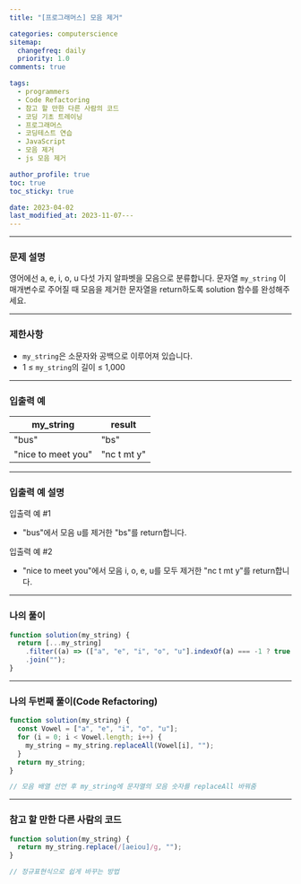 ```yaml
---
title: "[프로그래머스] 모음 제거"

categories: computerscience
sitemap:
  changefreq: daily
  priority: 1.0
comments: true

tags:
  - programmers
  - Code Refactoring
  - 참고 할 만한 다른 사람의 코드
  - 코딩 기초 트레이닝
  - 프로그래머스
  - 코딩테스트 연습
  - JavaScript
  - 모음 제거
  - js 모음 제거

author_profile: true
toc: true
toc_sticky: true

date: 2023-04-02
last_modified_at: 2023-11-07---
---
```


---

### 문제 설명

영어에선 a, e, i, o, u 다섯 가지 알파벳을 모음으로 분류합니다. 문자열 `my_string`
이 매개변수로 주어질 때 모음을 제거한 문자열을 return하도록 solution 함수를 완성해주세요.

---

### 제한사항

- `my_string`은 소문자와 공백으로 이루어져 있습니다.
- 1 ≤ `my_string`의 길이 ≤ 1,000

---

### 입출력 예

| my_string          | result      |
| ------------------ | ----------- |
| "bus"              | "bs"        |
| "nice to meet you" | "nc t mt y" |

---

### 입출력 예 설명

입출력 예 #1

- "bus"에서 모음 u를 제거한 "bs"를 return합니다.

입출력 예 #2

- "nice to meet you"에서 모음 i, o, e, u를 모두 제거한 "nc t mt y"를 return합니다.

---

### 나의 풀이

```jsx
function solution(my_string) {
  return [...my_string]
    .filter((a) => (["a", "e", "i", "o", "u"].indexOf(a) === -1 ? true : false))
    .join("");
}
```

---

### 나의 두번째 풀이(Code Refactoring)

```jsx
function solution(my_string) {
  const Vowel = ["a", "e", "i", "o", "u"];
  for (i = 0; i < Vowel.length; i++) {
    my_string = my_string.replaceAll(Vowel[i], "");
  }
  return my_string;
}

// 모음 배열 선언 후 my_string에 문자열의 모음 숫자를 replaceAll 바꿔줌
```

---

### 참고 할 만한 다른 사람의 코드

```jsx
function solution(my_string) {
  return my_string.replace(/[aeiou]/g, "");
}

// 정규표현식으로 쉽게 바꾸는 방법
```
